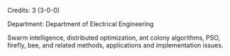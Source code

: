 Credits: 3 (3-0-0)

Department: Department of Electrical Engineering

Swarm intelligence, distributed optimization, ant colony algorithms, PSO, firefly, bee, and related methods, applications and implementation issues.